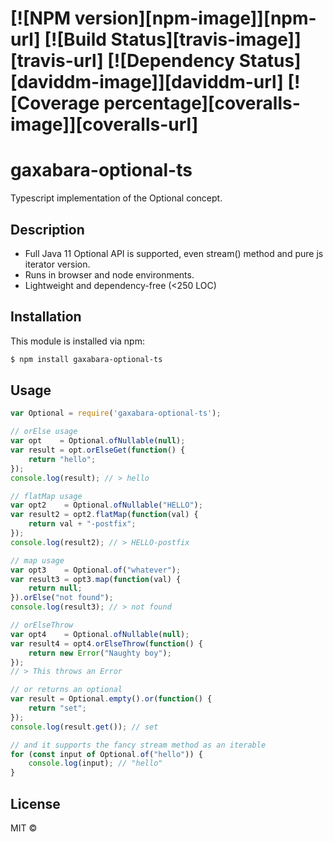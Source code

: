 # [![NPM version][npm-image]][npm-url] [![Build Status][travis-image]][travis-url] [![Dependency Status][daviddm-image]][daviddm-url] [![Coverage percentage][coveralls-image]][coveralls-url]

# gaxabara-optional-ts

Typescript implementation of the Optional concept.

## Description

- Full Java 11 Optional API is supported, even stream() method and pure js iterator version.
- Runs in browser and node environments.
- Lightweight and dependency-free (<250 LOC)

## Installation

This module is installed via npm:

``` bash
$ npm install gaxabara-optional-ts
```

## Usage

``` js
var Optional = require('gaxabara-optional-ts');

// orElse usage
var opt    = Optional.ofNullable(null);
var result = opt.orElseGet(function() {
    return "hello";
});
console.log(result); // > hello

// flatMap usage
var opt2    = Optional.ofNullable("HELLO");
var result2 = opt2.flatMap(function(val) {
    return val + "-postfix";
});
console.log(result2); // > HELLO-postfix

// map usage
var opt3    = Optional.of("whatever");
var result3 = opt3.map(function(val) {
    return null;
}).orElse("not found");
console.log(result3); // > not found

// orElseThrow
var opt4    = Optional.ofNullable(null);
var result4 = opt4.orElseThrow(function() {
    return new Error("Naughty boy");
});
// > This throws an Error

// or returns an optional
var result = Optional.empty().or(function() {
    return "set";
});
console.log(result.get()); // set

// and it supports the fancy stream method as an iterable
for (const input of Optional.of("hello")) {
    console.log(input); // "hello"
}
```

## License

MIT © [](https://github.com/xaviferro/)
